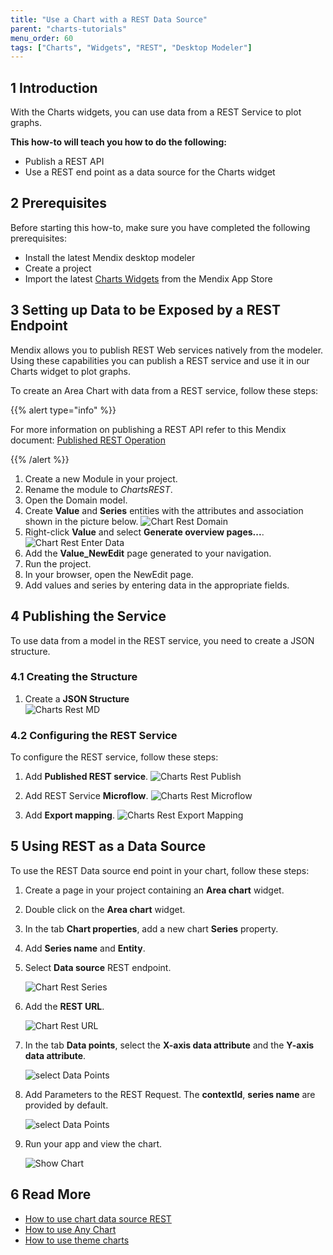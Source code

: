 ```yaml
---
title: "Use a Chart with a REST Data Source"
parent: "charts-tutorials"
menu_order: 60
tags: ["Charts", "Widgets", "REST", "Desktop Modeler"]
---
```


## 1 Introduction

With the Charts widgets, you can use data from a REST Service to plot graphs.

**This how-to will teach you how to do the following:**

* Publish a REST API
* Use a REST end point as a data source for the Charts widget

## 2 Prerequisites

Before starting this how-to, make sure you have completed the following prerequisites:

* Install the latest Mendix desktop modeler
* Create a project
* Import the latest [Charts Widgets](https://appstore.home.mendix.com/link/app/105695/) from the Mendix App Store

## 3 Setting up Data to be Exposed by a REST Endpoint

Mendix allows you to publish REST Web services natively from the modeler. Using these capabilities you can publish a REST service and use it in our Charts widget to plot graphs.

To create an Area Chart with data from a REST service, follow these steps:

{{% alert type="info" %}}

For more information on publishing a REST API refer to this Mendix document: [Published REST Operation](/refguide/published-rest-operation)

{{% /alert %}}

1. Create a new Module in your project.
1. Rename the module to *ChartsREST*.
1. Open the Domain model.
1. Create **Value** and **Series** entities with the attributes and association shown in the picture below.
    ![Chart Rest Domain](attachments/charts/charts-rest-domain.png)  
1. Right-click **Value** and select **Generate overview pages...**.
    ![Chart Rest Enter Data](attachments/charts/charts-rest-generate-overview-pages.png)
1. Add the **Value_NewEdit** page generated to your navigation.
1. Run the project.
1. In your browser, open the NewEdit page.
1. Add values and series by entering data in the appropriate fields.

## 4 Publishing the Service

To use data from a model in the REST service, you need to create a JSON structure.

### 4.1 Creating the Structure

1. Create a **JSON Structure**  
    ![Charts Rest MD](attachments/charts/chart-series-json-structure.png)

### 4.2 Configuring the REST Service

To configure the REST service, follow these steps:

1. Add **Published REST service**.
    ![Charts Rest Publish](attachments/charts/charts-rest-publish.png)

1. Add REST Service **Microflow**.
    ![Charts Rest Microflow](attachments/charts/charts-rest-microflow.png)

1. Add **Export mapping**.
    ![Charts Rest Export Mapping](attachments/charts/charts-rest-export-mapping.png)

## 5 Using REST as a Data Source

To use the REST Data source end point in your chart, follow these steps:

1. Create a page in your project containing an **Area chart** widget.

1. Double click on the **Area chart** widget.

1. In the tab **Chart properties**, add a new chart **Series** property.

1. Add **Series name** and **Entity**.

1. Select **Data source** REST endpoint.

    ![Chart Rest Series](attachments/charts/charts-rest-series.png)

1. Add the **REST URL**.

    ![Chart Rest URL](attachments/charts/charts-rest-url.png)

1. In the tab **Data points**, select the **X-axis data attribute** and the **Y-axis data attribute**.

    ![select Data Points](attachments/charts/charts-data-points.png)  

1. Add Parameters to the REST Request. The **contextId**, **series name** are provided by default.

    ![select Data Points](attachments/charts/charts-rest-parameters.png) 

1. Run your app and view the chart.

    ![Show Chart](attachments/charts/charts-rest-area-chart.png)

## 6 Read More

* [How to use chart data source REST](charts-basic-create)
* [How to use Any Chart](charts-any-usage)
* [How to use theme charts](charts-theme)
